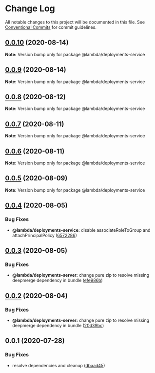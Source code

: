 # Change Log

All notable changes to this project will be documented in this file.
See [Conventional Commits](https://conventionalcommits.org) for commit guidelines.

## [0.0.10](https://github.com/aws-samples/aws-iot-kickstart/compare/@lambda/deployments-service@0.0.9...@lambda/deployments-service@0.0.10) (2020-08-14)

**Note:** Version bump only for package @lambda/deployments-service





## [0.0.9](https://git-codecommit.us-west-2.amazonaws.com/v1/repos/Deathstar/compare/@lambda/deployments-service@0.0.8...@lambda/deployments-service@0.0.9) (2020-08-14)

**Note:** Version bump only for package @lambda/deployments-service





## [0.0.8](https://git-codecommit.us-west-2.amazonaws.com/v1/repos/Deathstar/compare/@lambda/deployments-service@0.0.7...@lambda/deployments-service@0.0.8) (2020-08-12)

**Note:** Version bump only for package @lambda/deployments-service





## [0.0.7](https://git-codecommit.us-west-2.amazonaws.com/v1/repos/Deathstar/compare/@lambda/deployments-service@0.0.6...@lambda/deployments-service@0.0.7) (2020-08-11)

**Note:** Version bump only for package @lambda/deployments-service





## [0.0.6](https://git-codecommit.us-west-2.amazonaws.com/v1/repos/Deathstar/compare/@lambda/deployments-service@0.0.5...@lambda/deployments-service@0.0.6) (2020-08-11)

**Note:** Version bump only for package @lambda/deployments-service





## [0.0.5](https://git-codecommit.us-west-2.amazonaws.com/v1/repos/Deathstar/compare/@lambda/deployments-service@0.0.4...@lambda/deployments-service@0.0.5) (2020-08-09)

**Note:** Version bump only for package @lambda/deployments-service





## [0.0.4](https://git-codecommit.us-west-2.amazonaws.com/v1/repos/Deathstar/compare/@lambda/deployments-service@0.0.3...@lambda/deployments-service@0.0.4) (2020-08-05)


### Bug Fixes

* **@lambda/deployments-service:** disable associateRoleToGroup and attachPrincipalPolicy ([6572286](https://git-codecommit.us-west-2.amazonaws.com/v1/repos/Deathstar/commits/6572286b571b3bbabc49be08cbb04e719a823792))





## [0.0.3](https://git-codecommit.us-west-2.amazonaws.com/v1/repos/Deathstar/compare/@lambda/deployments-service@0.0.1...@lambda/deployments-service@0.0.3) (2020-08-05)


### Bug Fixes

* **@lambda/deployments-server:** change pure zip to resolve missing deepmerge dependency in bundle ([efe986b](https://git-codecommit.us-west-2.amazonaws.com/v1/repos/Deathstar/commits/efe986b71fa3f543677193e96213fa9a9f772675))





## [0.0.2](https://git-codecommit.us-west-2.amazonaws.com/v1/repos/Deathstar/compare/@lambda/deployments-service@0.0.1...@lambda/deployments-service@0.0.2) (2020-08-04)


### Bug Fixes

* **@lambda/deployments-server:** change pure zip to resolve missing deepmerge dependency in bundle ([20d39bc](https://git-codecommit.us-west-2.amazonaws.com/v1/repos/Deathstar/commits/20d39bc6c432d2441d2f6fe204ae9b017eba5563))





## 0.0.1 (2020-07-28)


### Bug Fixes

* resolve dependencies and cleanup ([dbaad45](https://git-codecommit.us-west-2.amazonaws.com/v1/repos/Deathstar/commits/dbaad4561a93bfaf50b7246fd5a048912059df4f))
